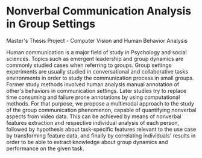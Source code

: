 # Nonverbal Communication Analysis in Group Settings
Master's Thesis Project - Computer Vision and Human Behavior Analysis

Human communication is a major field of study in Psychology and social sciences. Topics such as emergent leadership and group dynamics are commonly studied cases when referring to groups. Group settings experiments are usually studied in conversational and collaborative tasks environments in order to study the communication process in small groups. Former study methods involved human analysis manual annotation of other's behaviors in communication settings. Later studies try to replace time consuming and failure prone annotations by using computational methods.
For that purpose, we propose a multimodal approach to the study of the group communication phenomenon, capable of quantifying nonverbal aspects from video data. This can be achieved by means of nonverbal features extraction and respective individual analysis of each person, followed by hypothesis about task-specific features relevant to the use case by transforming feature data, and finally by correlating individuals' results in order to be able to extract knowledge about group dynamics and performance on the given task.
